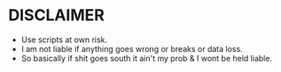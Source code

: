 # DISCLAIMER

* Use scripts at own risk.
* I am not liable if anything goes wrong or breaks or data loss.
* So basically if shit goes south it ain't my prob & I wont be held liable.
